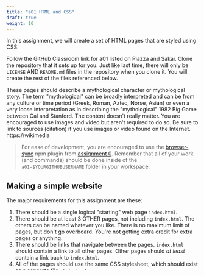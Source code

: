 ```yaml
---
title: "a01 HTML and CSS"
draft: true
weight: 10
---
```


In this assignment, we will create a set of HTML pages that are styled using CSS.

Follow the GitHub Classroom link for a01 listed on Piazza and Sakai.
Clone the repository that it sets up for you. 
Just like last time, there will only be `LICENSE` AND `README.md` files in the repository when you clone it.
You will create the rest of the files referenced below.

These pages should describe a mythological character or mythological story.
The term "mythological" can be broadly interpreted and can be from any culture or time period (Greek, Roman, Aztec, Norse, Asian) or even a very loose interpretation as in describing the "mythological" 1982 Big Game between Cal and Stanford. 
The content doesn't really matter. 
You are encouraged to use images and video but aren't required to do so.
Be sure to link to sources (citation) if you use images or video found on the Internet.
https://wikimedia

> For ease of development, you are encouraged to use the [browser-sync](https://www.browsersync.io/) npm plugin from [assignment 0](https://comp426.com/assignments/a00#3.2%20Install%20Browsersync). Remember that all of your work (and commands) should be done inside of the `a01-$YOURGITHUBUSERNAME` folder in your workspace. 

## Making a simple website

The major requirements for this assignment are these:

1. There should be a single logical "starting" web page `index.html`.
2. There should be at least 3 OTHER pages, not including `index.html`.
The others can be named whatever you like. 
There is no maximum limit of pages, but don't go overboard. 
You're not getting extra credit for extra pages or anything.
3. There should be links that navigate between the pages. 
`index.html` should contain a link to all other pages.
Other pages should *at least* contain a link back to `index.html`.
4. All of the pages should use the same CSS stylesheet, which should exist as a separate file `stylesheet.css`.

### HTML

The starting, or "home", page for this assignment should be titled `index.html`. 
This is a standard in web development because it allows the server to render it without specifying which file you want to view ([why index.html](https://www.lifewire.com/index-html-page-3466505)). 
This root page will then link to other html pages. 
These can be named whatever you like. 

All of your html pages should be valid HTML5 ([html validator](http://validator.w3.org/)). 
Minor warnings about browser incompatibility are OK.

### CSS

This is the part of the assignment where you can get creative. 
Googling examples of css and best practices is a great place to start. 

Especially for this assignment [w3schools](https://www.w3schools.com/css/) is going to be your best friend. 
Refer to other resources listed under [guides](guide) on this site as well (and feel free to add anything that you find useful to those guides). 

At a minimum, your stylesheet should:

1. Have at least 10 selectors
2. Use two or more fonts for different kinds of content
3. Set the background color of some elements, specifying the color by hex notation
4. Set the border of some elements
5. Use the :hover pseudo-class for one or more elements
6. Use at least one class-based selector
7. Use at least one id-based selector
8. Have at least one selector rely on the hierarchical relationship between two elements
9. Use width and/or height to control the geometry of an element
10. Validate as CSS3 using the W3C CSS validation tool ([css-validator](http://jigsaw.w3.org/css-validator/))

Other than these basic features, feel free to use whatever CSS3 attributes you would like. 

### Disclaimer

**Do not use any CSS preprocessors or libraries (e.g. Bootstrap, Bulma, etc.). 
You are required to write all of the css yourself. 
Later assignments will deal with using these libraries.**
